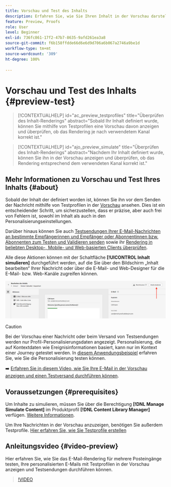 ```yaml
---
title: Vorschau und Test des Inhalts
description: Erfahren Sie, wie Sie Ihren Inhalt in der Vorschau darstellen und testen können.
feature: Preview, Proofs
role: User
level: Beginner
exl-id: 736fc861-17f2-47b7-8635-9afd261ea3a8
source-git-commit: f6b158ffdde66d6e6d9d706a6b067a2746a9be1d
workflow-type: tm+mt
source-wordcount: '309'
ht-degree: 100%

---
```


# Vorschau und Test des Inhalts {#preview-test}

>[!CONTEXTUALHELP]
>id="ac_preview_testprofiles"
>title="Überprüfen des Inhalt-Renderings"
>abstract="Sobald Ihr Inhalt definiert wurde, können Sie mithilfe von Testprofilen eine Vorschau davon anzeigen und überprüfen, ob das Rendering je nach verwendetem Kanal korrekt ist."

>[!CONTEXTUALHELP]
>id="ajo_preview_simulate"
>title="Überprüfen des Inhalt-Renderings"
>abstract="Nachdem Ihr Inhalt definiert wurde, können Sie ihn in der Vorschau anzeigen und überprüfen, ob das Rendering entsprechend dem verwendeten Kanal korrekt ist."

## Mehr Informationen zu Vorschau und Test Ihres Inhalts {#about}

Sobald der Inhalt der definiert worden ist, können Sie ihn vor dem Senden der Nachricht mithilfe von Testprofilen in der [Vorschau](preview.md) ansehen. Dies ist ein entscheidender Schritt, um sicherzustellen, dass er präzise, aber auch frei von Fehlern ist, sowohl im Inhalt als auch in den Personalisierungseinstellungen.

Darüber hinaus können Sie auch [Testsendungen Ihrer E-Mail-Nachrichten an bestimmte Empfängerinnen und Empfänger oder Abonnentinnen bzw. Abonnenten zum Testen und Validieren senden](proofs.md) sowie ihr [Rendering in beliebten Desktop-, Mobile- und Web-basierten Clients überprüfen](rendering.md).

Alle diese Aktionen können mit der Schaltfläche **[!UICONTROL Inhalt simulieren]** durchgeführt werden, auf die Sie über den Bildschirm „Inhalt bearbeiten“ Ihrer Nachricht oder über die E-Mail- und Web-Designer für die E-Mail- bzw. Web-Kanäle zugreifen können.

![](../email/assets/email-preview-button.png)

>[!CAUTION]
>
>Bei der Vorschau einer Nachricht oder beim Versand von Testsendungen werden nur Profil-Personalisierungsdaten angezeigt. Personalisierung, die auf Kontextdaten wie Ereignisinformationen basiert, kann nur im Kontext einer Journey getestet werden. In [diesem Anwendungsbeispiel](../personalization/personalization-use-case.md) erfahren Sie, wie Sie die Personalisierung testen können.

➡️ [Erfahren Sie in diesem Video, wie Sie Ihre E-Mail in der Vorschau anzeigen und einen Testversand durchführen können](#video-preview).

## Voraussetzungen {#prerequisites}

Um Inhalte zu simulieren, müssen Sie über die Berechtigung **[!DNL Manage Simulate Content]** im Produktprofil **[!DNL Content Library Manager]** verfügen. [Weitere Informationen](../administration/ootb-product-profiles.md#content-library-manager).

Um Ihre Nachrichten in der Vorschau anzuzeigen, benötigen Sie außerdem Testprofile. [Hier erfahren Sie, wie Sie Testprofile erstellen](../audience/creating-test-profiles.md)

## Anleitungsvideo {#video-preview}

Hier erfahren Sie, wie Sie das E-Mail-Rendering für mehrere Posteingänge testen, Ihre personalisierten E-Mails mit Testprofilen in der Vorschau anzeigen und Testsendungen durchführen können.

>[!VIDEO](https://video.tv.adobe.com/v/3425026?quality=12)
